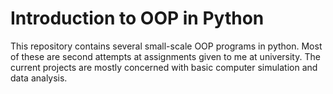 # Introduction to OOP in Python

This repository contains several small-scale OOP programs in python. Most of these are second attempts at assignments given to me at university. The current projects are mostly concerned with basic computer simulation and data analysis. 
